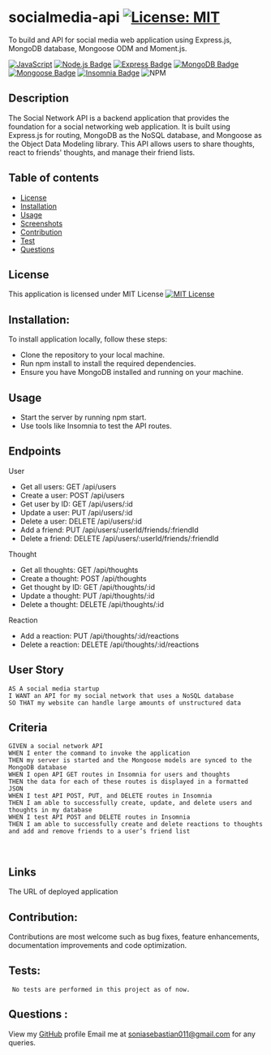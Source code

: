 # socialmedia-api  <a href="">[![License: MIT](https://img.shields.io/badge/License-MIT-yellow.svg)](https://opensource.org/licenses/MIT)</a>
To build and API for social media web application using Express.js, MongoDB database, Mongoose ODM and Moment.js.

[![JavaScript](https://img.shields.io/badge/JavaScript-ES6-yellow.svg)](https://www.ecma-international.org/ecma-262/)
[![Node.js Badge](https://img.shields.io/badge/Node.js-393?logo=nodedotjs&logoColor=fff&style=flat)](https://nodejs.org/en)
[![Express Badge](https://img.shields.io/badge/Express-000?logo=express&logoColor=fff&style=flat)](https://expressjs.com/)
[![MongoDB Badge](https://img.shields.io/badge/MongoDB-47A248?logo=mongodb&logoColor=fff&style=flat)](https://www.mongodb.com/)
[![Mongoose Badge](https://img.shields.io/badge/Mongoose-800?logo=mongoose&logoColor=fff&style=flat)](https://mongoosejs.com/)
[![Insomnia Badge](https://img.shields.io/badge/Insomnia-4000BF?logo=insomnia&logoColor=fff&style=flat)](https://insomnia.rest/)
![NPM](https://img.shields.io/badge/NPM-%23CB3837.svg?style=for-the-badge&logo=npm&logoColor=white)
 

## Description
The Social Network API is a backend application that provides the foundation for a social networking web application. It is built using Express.js for routing, MongoDB as the NoSQL database, and Mongoose as the Object Data Modeling library. This API allows users to share thoughts, react to friends' thoughts, and manage their friend lists.


## Table of contents
- [License](#License)
- [Installation](#Installation)
- [Usage](#Usage)
- [Screenshots](#Screenshots)
- [Contribution](#Contribution)
- [Test](#Test) 
- [Questions](#Questions)


## License 
This application is licensed under MIT License
[![MIT License](https://img.shields.io/badge/License-MIT-blue.svg)](https://opensource.org/licenses/MIT)

## Installation:
To install application locally, follow these steps:

* Clone the repository to your local machine.
* Run npm install to install the required dependencies.
* Ensure you have MongoDB installed and running on your machine.
  
## Usage
* Start the server by running npm start.
* Use tools like Insomnia to test the API routes.


## Endpoints
User
* Get all users: GET /api/users
* Create a user: POST /api/users
* Get user by ID: GET /api/users/:id
* Update a user: PUT /api/users/:id
* Delete a user: DELETE /api/users/:id
* Add a friend: PUT /api/users/:userId/friends/:friendId
* Delete a friend: DELETE /api/users/:userId/friends/:friendId

Thought
* Get all thoughts: GET /api/thoughts
* Create a thought: POST /api/thoughts
* Get thought by ID: GET /api/thoughts/:id
* Update a thought: PUT /api/thoughts/:id
* Delete a thought: DELETE /api/thoughts/:id

Reaction
* Add a reaction: PUT /api/thoughts/:id/reactions
* Delete a reaction: DELETE /api/thoughts/:id/reactions


## User Story
```
AS A social media startup
I WANT an API for my social network that uses a NoSQL database
SO THAT my website can handle large amounts of unstructured data
```
## Criteria
```
GIVEN a social network API
WHEN I enter the command to invoke the application
THEN my server is started and the Mongoose models are synced to the MongoDB database
WHEN I open API GET routes in Insomnia for users and thoughts
THEN the data for each of these routes is displayed in a formatted JSON
WHEN I test API POST, PUT, and DELETE routes in Insomnia
THEN I am able to successfully create, update, and delete users and thoughts in my database
WHEN I test API POST and DELETE routes in Insomnia
THEN I am able to successfully create and delete reactions to thoughts and add and remove friends to a user’s friend list
```
<br>


## Links
The URL of deployed application


## Contribution:
   Contributions are most welcome such as bug fixes, feature enhancements, documentation improvements and code optimization.

## Tests: 
     No tests are performed in this project as of now.

## Questions :
  View my [GitHub](https://github.com/soniasebastian) profile
  Email me at soniasebastian011@gmail.com for any queries.


